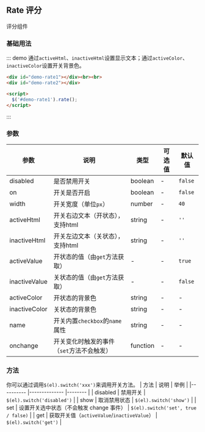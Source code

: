 ## Rate 评分
评分组件

### 基础用法
::: demo 通过`activeHtml`、`inactiveHtml`设置显示文本；通过`activeColor`、`inactiveColor`设置开关背景色。

``` html
<div id="demo-rate1"></div><br><br>
<div id="demo-rate2"></div>

<script>
  $('#demo-rate1').rate();
</script>
```
:::

### 参数
| 参数      | 说明                       | 类型      | 可选值 | 默认值  |
|---------- |--------------------------- |---------- |------  |-------- |
| disabled     | 是否禁用开关 | boolean | - | `false` |
| on     | 开关是否开启 | boolean | - | `false` |
| width     | 开关宽度（单位`px`） | number | - | `40` |
| activeHtml | 开关右边文本（开状态），支持html | string | - | `''` |
| inactiveHtml | 开关左边文本（关状态），支持html | string | - | `''` |
| activeValue | 开状态的值（由`get`方法获取） | - | - | `true` |
| inactiveValue | 关状态的值（由`get`方法获取） | - | - | `false` |
| activeColor | 开状态的背景色 | string | - | - |
| inactiveColor | 关状态的背景色 | string | - | - |
| name | 开关内置`checkbox`的`name`属性 | string | - | - |
| onchange | 开关变化时触发的事件（`set`方法不会触发） | function | - | - |

### 方法
你可以通过调用`$(el).switch('xxx')`来调用开关方法。
| 方法      | 说明          | 举例  |
|---------- |-------------- |-------- |
| disabled | 禁用开关 | `$(el).switch('disabled')` |
| show | 取消禁用状态 | `$(el).switch('show')` |
| set | 设置开关选中状态（不会触发 change 事件） | `$(el).switch('set', true / false)` |
| get | 获取开关值（`activeValue`/`inactiveValue`） | `$(el).switch('get')` |
